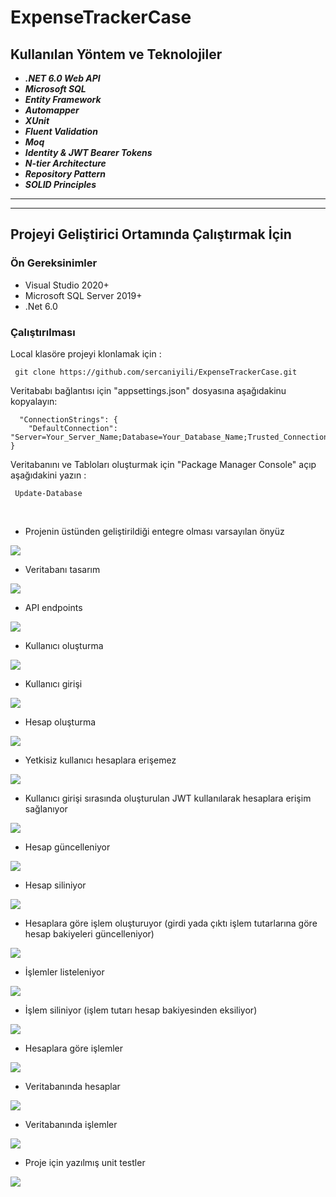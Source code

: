 # ExpenseTrackerCase

## Kullanılan Yöntem ve Teknolojiler
 * ***.NET 6.0 Web API***
 * ***Microsoft SQL***
 * ***Entity Framework***
 * ***Automapper***
 * ***XUnit***
 * ***Fluent Validation***
 * ***Moq***
 * ***Identity & JWT Bearer Tokens***
 * ***N-tier Architecture***
 * ***Repository Pattern***
 * ***SOLID Principles***
 * ******


___

## Projeyi Geliştirici Ortamında Çalıştırmak İçin

### Ön Gereksinimler
* Visual Studio 2020+
* Microsoft SQL Server 2019+
* .Net 6.0

### Çalıştırılması
Local klasöre projeyi klonlamak için :
```
 git clone https://github.com/sercaniyili/ExpenseTrackerCase.git
```

Veritababı bağlantısı için "appsettings.json" dosyasına aşağıdakinu kopyalayın:
```
  "ConnectionStrings": {
    "DefaultConnection": "Server=Your_Server_Name;Database=Your_Database_Name;Trusted_Connection=True;MultipleActiveResultSets=true"
}

```

Veritabanını ve Tabloları oluşturmak için  "Package Manager Console" açıp aşağıdakini yazın :
```
 Update-Database
```
<br/>


- Projenin üstünden geliştirildiği entegre olması varsayılan önyüz

<img src="https://github.com/sercaniyili/ExpenseTrackerCase/blob/main/images/project.png" />


- Veritabanı tasarım

<img src="https://github.com/sercaniyili/ExpenseTrackerCase/blob/main/images/databaseDiagram.png" />


- API endpoints

<img src="https://github.com/sercaniyili/ExpenseTrackerCase/blob/main/images/endpoints.png" />


- Kullanıcı oluşturma

<img src="https://github.com/sercaniyili/ExpenseTrackerCase/blob/main/images/register.png" />


- Kullanıcı girişi

<img src="https://github.com/sercaniyili/ExpenseTrackerCase/blob/main/images/login.png" />


- Hesap oluşturma

<img src="https://github.com/sercaniyili/ExpenseTrackerCase/blob/main/images/account_create.png" />


- Yetkisiz kullanıcı hesaplara erişemez

<img src="https://github.com/sercaniyili/ExpenseTrackerCase/blob/main/images/accounsUnAuth.png" />


- Kullanıcı girişi sırasında oluşturulan JWT kullanılarak hesaplara erişim sağlanıyor

<img src="https://github.com/sercaniyili/ExpenseTrackerCase/blob/main/images/accountsGet.png" />


- Hesap güncelleniyor

<img src="https://github.com/sercaniyili/ExpenseTrackerCase/blob/main/images/accountUpdate.png" />


- Hesap siliniyor

<img src="https://github.com/sercaniyili/ExpenseTrackerCase/blob/main/images/accountDelete.png" />


- Hesaplara göre işlem oluşturuyor (girdi yada çıktı işlem tutarlarına göre hesap bakiyeleri güncelleniyor)

<img src="https://github.com/sercaniyili/ExpenseTrackerCase/blob/main/images/transaction_create.png" />


- İşlemler listeleniyor

<img src="https://github.com/sercaniyili/ExpenseTrackerCase/blob/main/images/transactionsGet.png" />


- İşlem siliniyor (işlem tutarı hesap bakiyesinden eksiliyor)

<img src="https://github.com/sercaniyili/ExpenseTrackerCase/blob/main/images/transaction_delete.png" />


- Hesaplara göre işlemler

<img src="https://github.com/sercaniyili/ExpenseTrackerCase/blob/main/images/transactionsbyAccountID.png" />


- Veritabanında hesaplar

<img src="https://github.com/sercaniyili/ExpenseTrackerCase/blob/main/images/accounts.png" />


- Veritabanında işlemler

<img src="https://github.com/sercaniyili/ExpenseTrackerCase/blob/main/images/transactions.png" />


- Proje için yazılmış unit testler

<img src="https://github.com/sercaniyili/ExpenseTrackerCase/blob/main/images/tests.png" />


